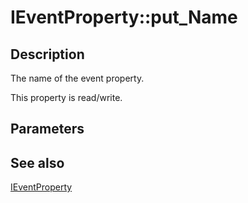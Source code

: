 # IEventProperty::put_Name

## Description

The name of the event property.

This property is read/write.

## Parameters

## See also

[IEventProperty](https://learn.microsoft.com/windows/desktop/api/eventsys/nn-eventsys-ieventproperty)